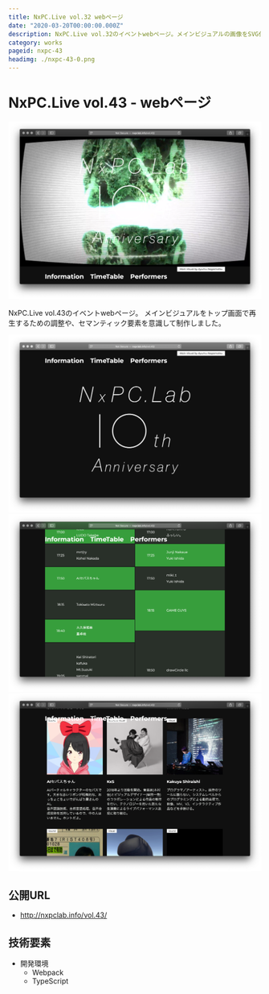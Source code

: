 ```yaml
---
title: NxPC.Live vol.32 webページ
date: "2020-03-20T00:00:00.000Z"
description: NxPC.Live vol.32のイベントwebページ。メインビジュアルの画像をSVG化し、D3.jsで演出を加えました。
category: works
pageid: nxpc-43
headimg: ./nxpc-43-0.png
---
```


# NxPC.Live vol.43 - webページ

![NxPC.Live vol.43 - ヘッダー部分(Visual by Ayumu Nagamatsu)](./nxpc-43-0.png "NxPC.Live vol.43 - ヘッダー部分(Visual by Ayumu Nagamatsu)")

NxPC.Live vol.43のイベントwebページ。
メインビジュアルをトップ画面で再生するための調整や、セマンティック要素を意識して制作しました。

![](./nxpc-43-1.png)
![](./nxpc-43-2.png)
![](./nxpc-43-3.png)

## 公開URL
- http://nxpclab.info/vol.43/

## 技術要素

- 開発環境
    - Webpack
    - TypeScript